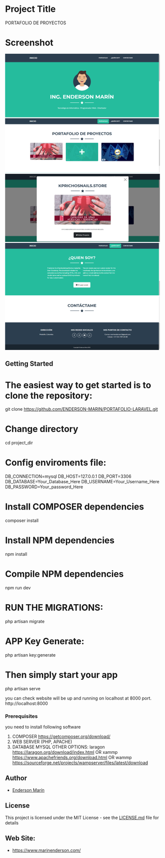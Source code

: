 
# Project Title
PORTAFOLIO DE PROYECTOS
# Screenshot
![](public/assets/img/inicio.png)
![](public/assets/img/portafolio.png)
![](public/assets/img/proyectos.png)
![](public/assets/img/quien-soy.png)
![](public/assets/img/contacto.png)


## Getting Started

# The easiest way to get started is to clone the repository:
git clone https://github.com/ENDERSON-MARIN/PORTAFOLIO-LARAVEL.git

# Change directory
cd project_dir

# Config enviroments file:
DB_CONNECTION=mysql
DB_HOST=127.0.0.1
DB_PORT=3306
DB_DATABASE=Your_Database_Here
DB_USERNAME=Your_Username_Here
DB_PASSWORD=Your_password_Here

# Install COMPOSER dependencies
composer install

# Install NPM dependencies
npm install

# Compile NPM dependencies
npm run dev

# RUN THE MIGRATIONS:
php artisan migrate

# APP Key Generate:
php artisan key:generate

# Then simply start your app
php artisan serve

you can check website will be up and running on localhost at 8000 port.
http://localhost:8000


### Prerequisites

you need to install following software 
1)	COMPOSER https://getcomposer.org/download/
2)  WEB SERVER (PHP, APACHE)
3)	DATABASE MYSQL
OTHER OPTIONS:
    laragon https://laragon.org/download/index.html
OR
    xammp https://www.apachefriends.org/download.html
OR
	wammp https://sourceforge.net/projects/wampserver/files/latest/download


## Author

* [Enderson Marín](https://github.com/ENDERSON-MARIN)


## License

This project is licensed under the MIT License - see the [LICENSE.md](LICENSE.md) file for details

## Web Site:

* https://www.marinenderson.com/